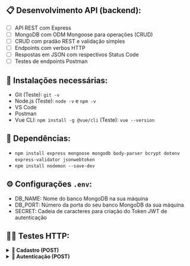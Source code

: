 ## 📋 Desenvolvimento API (backend):
- [ ] API REST com Express
- [ ] MongoDB com ODM Mongoose para operações (CRUD)
- [ ] CRUD com pradão REST e validação simples
- [ ] Endpoints com verbos HTTP
- [ ] Respostas em JSON com respectivos Status Code
- [ ] Testes de endpoints Postman

## 😬 Instalações necessárias:
- Git (Teste): `git -v`
- Node.js (Teste): `node -v` e `npm -v`
- VS Code
- Postman
- Vue CLI: `npm install -g @vue/cli` (Teste): `vue --version`

## 👶 Dependências:
- `npm install express mongoose mongodb body-parser bcrypt dotenv express-validator jsonwebtoken`
- `npm install nodemon --save-dev`

## ⚙️ Configurações `.env`:
- DB_NAME: Nome do banco MongoDB na sua máquina
- DB_PORT: Número da porta do seu banco MongoDB da sua máquina
- SECRET: Cadeia de caracteres para criação do Token JWT de autenticação

## 🙆‍♂️ Testes HTTP:
<details>
<summary><b>📒 Cadastro (POST)</b></summary>

- **Success(201)**
<img src="./src/assets/images/cadastro-201.png" alt="POST Created" />

- **Error(422)**
<img src="./src/assets/images/cadastro-422.png" alt="POST Unprocessable Entity" />

</details>

<details>
<summary><b>🔐 Autenticação (POST)</b></summary>

- **Success(200)**
<img src="./src/assets/images/autenticacao-200.png" alt="POST Ok" />

- **Error(422)**
<img src="./src/assets/images/autenticacao-422.png" alt="POST Unprocessable Entity" />

</details>